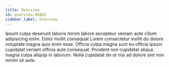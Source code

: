 ```yaml
---
title: Overview
id: overview-06862
sidebar_label: Overview
---
```


Ipsum culpa deserunt laboris minim labore excepteur veniam aute cillum adipisicing enim. Dolor mollit consequat Lorem consectetur mollit do dolore voluptate magna quis enim esse. Officia culpa magna sunt eu officia ipsum cupidatat veniam officia aute consequat. Proident non cupidatat aliqua magna culpa aliquip in laborum. Nulla cupidatat do ut nisi ad dolore sint non minim sit aute.

